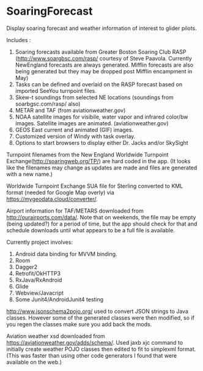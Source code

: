 # SoaringForecast
Display soaring forecast and weather information of interest to glider pilots.

Includes :
1. Soaring forecasts available from Greater Boston Soaring Club RASP (http://www.soargbsc.com/rasp/  courtesy of Steve Paavola. Currently NewEngland forecasts are always generated. Mifflin forecasts are also being generated but they may be dropped post Mifflin encampment in May)
2. Tasks can be defined and overlaid on the RASP forecast based on imported SeeYou turnpoint files.
3. Skew-t soundings from selected NE locations (soundings from soarbgsc.com/rasp/ also)
4. METAR and TAF (from aviationweather.gov)
5. NOAA satellite images for visibile, water vapor and infrared color/bw images. Satellite images are animated. (aviationweather.gov)
6. GEOS East current and animated (GIF) images.
7. Customized version of Windy with task overlay. 
8. Options to start browsers to display either Dr. Jacks and/or SkySight

Turnpoint filenames from the New England Worldwide Turnpoint Exchange(http://soaringweb.org/TP/) are hard coded in the app. (It looks like the filenames may change as updates are made and files are generated with a new name.)

Worldwide Turnpoint Exchange SUA file for Sterling converted to KML format (needed for Google Map overly) via https://mygeodata.cloud/converter/.

Airport information for TAF/METARS downloaded from http://ourairports.com/data/. Note that on weekends, the file may be empty (being updated?) for a period of time, but the app should check for that and schedule downloads until what appears to be a full file is available.

Currently project involves:
1. Android data binding for MVVM binding.
2. Room 
3. Dagger2 
4. Retrofit/OkHTTP3
5. RxJava/RxAndroid
6. Glide 
7. Webview/Javacript
8. Some Junit4/AndroidJunit4 testing

http://www.jsonschema2pojo.org/ used to convert JSON strings to Java classes. However some of the generated classes were then modified, so if you regen the classes make sure you add back the mods.

Aviation weather xsd downloaded from https://aviationweather.gov/adds/schema/.
Used jaxb xjc command to initially create weather POJO classes then edited to fit to simplexml format. (This was faster than using other code generators I found that were available on the web.)

